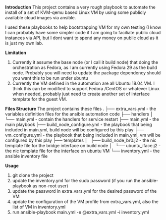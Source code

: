 **Introduction**
This project contains a very rough playbook to automate the install of a set of KVM-qemu based Linux VM by using some publicly available cloud images via ansible.

I used these playbooks to help bootstrapping VM for my own testing (I know I can probably have some simpler code if I am going to faciliate public cloud instances via API, but I dont want to spend any money on public cloud as it is just my own lab.

**Limitation**
1. Currently it assume the base node (or I call it build node) that doing the orchestration as Fedora, as I am currently using Fedora 29 as the build node. Probably you will need to update the package dependency should you want this to be run under ubuntu
2. Currently the VM defined in the automation are all Ubuntu 18.04 VM. I think this can be modified to support Fedora /CentOS or whatever Linux when needed, probably just need to create another set of interface template for the guest VM.

**Files Structure**
The project contains these files
.
├── extra_vars.yml           - the variables definition files for the ansible automation code
├── handlers
│   └── main.yml             - contain the handlers for service restart 
├── main.yml                 - the main playbook
├── build_node_configure.yml - the playbook that being included in main.yml, build node will be configured by this play
├── vm_configure.yml         - the playbook that being included in main.yml, vm will be configured by this play
├── templates
│   ├── build_node_br0.j2    - the nic template file for the bridge interface on build node
│   └── ubuntu_iface.j2      - the nic template file for the interface on ubuntu VM
└── inventory.yml            - the ansible inventory file


**Usage**
1. git clone the project
2. update the inventory.yml for the sudo password (if you run the ansible-playbook as non-root user)
3. update the password in extra_vars.yml for the desired password of the VM
4. update the configuration of the VM profile from extra_vars.yml, also the list of VM in inventory.yml
5. run ansible-playbook main.yml -e @extra_vars.yml -i inventory.yml